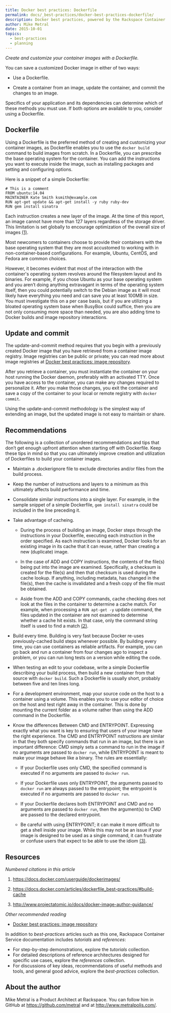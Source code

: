 ```yaml
---
title: Docker best practices: Dockerfile
permalink: docs/_best-practices/docker-best-practices-dockerfile/
description: Docker best practices, powered by the Rackspace Container Service
author: Mike Metral
date: 2015-10-01
topics:
  - best-practices
  - planning
---
```


*Create and customize your container images with a Dockerfile.*

You can save a customized Docker image in either of two ways:

-   Use a Dockerfile.

-   Create a container from an image, update the container,
    and commit the changes to an image.

Specifics of your application and its dependencies can determine which
of these methods you must use. If both options are available to you,
consider using a Dockerfile.

## Dockerfile

Using a Dockerfile is the preferred method of creating and customizing your
container images, as Dockerfile enables you to use
the `docker build` command to
build images from scratch. In a Dockerfile, you can prescribe the base
operating system for the container. You can add the instructions you want to
execute inside the image, such as installing packages and setting and
configuring options.

Here is a snippet of a simple Dockerfile:

    # This is a comment
    FROM ubuntu:14.04
    MAINTAINER Kate Smith ksmith@example.com
    RUN apt-get update && apt-get install -y ruby ruby-dev
    RUN gem install sinatra

Each instruction creates a new layer of the image. At the time of this
report, an image cannot have more than 127 layers regardless of the
storage driver. This limitation is set globally to encourage
optimization of the overall size of images [(1)](#resources).

Most newcomers to containers choose to provide their containers with
the base operating system that they are most accustomed to working with
in non-container-based configurations. For example, Ubuntu, CentOS, and Fedora
are common choices.

However, it becomes evident that most of the interaction with the container's
operating system revolves around the filesystem layout and its binaries.
For example,
if you chose Ubuntu as your base operating system and you aren’t doing anything
extravagant in terms of the operating system itself, then you could potentially
switch to the Debian image as it will most likely have everything you need and
can save you at least 100MB in size. You must investigate this on a per case basis,
but if you are utilizing a bloated operating system base when BusyBox could suffice,
then you are not only consuming more space than needed, you are also adding
time to Docker builds and image repository interactions.

## Update and commit

The update-and-commit method requires that you begin with a previously created
Docker image that you have retrieved from a container
image registry. Image registries can be public or private;
you can read more about image registries at
[Docker best practices: image repository](/docker-best-practices-image-repository/).

After you retrieve a container, you must
instantiate the container on your host
running the Docker daemon, preferably with an activated TTY. Once you
have access to the container, you can make any changes required to
personalize it. After you make those changes, you exit the container and
save a copy of the container to your local or
remote registry with `docker commit`.

Using the update-and-commit methodology is the simplest way of
extending an image, but the updated image is not easy to maintain or share.

## Recommendations

The following is a collection of unordered recommendations and tips
that don’t get enough upfront attention when starting off with Dockerfile.
Keep these tips in mind so that you can ultimately improve
creation and utilization of Dockerfiles to build your container images.

- Maintain a .dockerignore file to exclude directories and/or files from
  the build process.

- Keep the number of instructions and layers to a minimum as this
  ultimately affects build performance and time.

- Consolidate similar instructions into a single layer.
  For example, in the sample snippet of a simple Dockerfile,
  `gem install sinatra` could be included in the line preceding it.

- Take advantage of cacheing.

  - During the process of building an image, Docker steps
    through the instructions in your Dockerfile, executing each instruction in
    the order specified. As each instruction is examined, Docker looks
    for an existing image in its cache that it can reuse, rather
    than creating a new (duplicate) image.

  - In the case of ADD and COPY instructions, the contents of
    the file(s) being put into the image are examined.
    Specifically, a checksum is created for the file(s) and then that
    checksum is used during the cache lookup. If anything, including metadata, has
    changed in the file(s), then the cache
    is invalidated and a fresh copy of the file must be obtained.

  - Aside from the ADD and COPY commands, cache checking does not
    look at the files in the container to determine a cache match.
    For example, when processing a `RUN apt-get -y` update
    command, the files updated in the container are not
    examined to determine whether a cache hit exists. In that case, only
    the command string itself is used to find a match [(2)](#resources).

- Build every time. Building is very fast because Docker re-uses
  previously-cached build steps whenever possible.
  By building every time, you can use containers as reliable artifacts.
  For example,
  you can go back and run a container from four changes ago to inspect a
  problem, or you can run long tests on a version while editing the code.

- When testing an edit to your codebase, write a simple Dockerfile
  describing your build process, then
  build a new container from that source with `docker build`.
  Such a Dockerfile is usually short, probably between five and ten lines long.

- For a development environment, map your source code on the host to
  a container using a volume. This enables you to use your editor of
  choice on the host and test right away in the container.
  This is done by mounting the current folder as a volume
  rather than using the ADD command in the Dockerfile.

- Know the differences Between CMD and ENTRYPOINT.
  Expressing exactly what you want is key
  to ensuring that users of your image have the right experience.
  The CMD and ENTRYPOINT nstructions are similar in that they both specify
  commands that run in an image, but there is an important
  difference: CMD simply sets a command to run in the image if
  no arguments are passed to `docker run`, while ENTRYPOINT is
  meant to make your image behave like a binary. The rules are
  essentially:

  - If your Dockerfile uses only CMD, the specified command is executed
    if no arguments are passed to `docker run`.

  - If your Dockerfile uses only ENTRYPOINT, the arguments passed to
    `docker run` are always passed to the entrypoint; the entrypoint
    is executed if no arguments are passed to `docker run`.

  - If your Dockerfile declares both ENTRYPOINT and CMD
    and no arguments are passed to `docker run`, then the argument(s)
    to CMD are passed to the declared entrypoint.

  - Be careful with using ENTRYPOINT; it can make it more difficult to
    get a shell inside your image. While this may not be an issue if your
    image is designed to be used as a single command, it can frustrate or
    confuse users that expect to be able to use the idiom [(3)](#resources).

<a name="resources"></a>
## Resources

*Numbered citations in this article*

1. <https://docs.docker.com/userguide/dockerimages/>

2. <https://docs.docker.com/articles/dockerfile_best-practices/#build-cache>

3. <http://www.projectatomic.io/docs/docker-image-author-guidance/>

*Other recommended reading*

- [Docker best practices: image repository](/docker-best-practices-image-repository/)

In addition to *best-practices* articles such as this one,
Rackspace Container Service documentation includes *tutorials* and *references*:

* For step-by-step demonstrations, explore the *tutorials* collection.
* For detailed descriptions of reference architectures designed
  for specific use cases,
  explore the *references* collection.
* For discussions of key ideas, recommendations of useful methods and tools, and
  general good advice, explore the *best-practices* collection.

## About the author

Mike Metral is a Product Architect at Rackspace. You can follow him in GitHub at https://github.com/metral and at http://www.metralpolis.com/.
